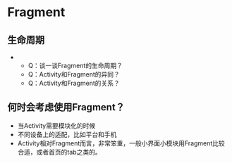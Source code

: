 # Fragment

## 生命周期

* * Q：谈一谈Fragment的生命周期？
  * Q：Activity和Fragment的异同？
  * Q：Activity和Fragment的关系？

## 何时会考虑使用Fragment？

* 当Activity需要模块化的时候
* 不同设备上的适配，比如平台和手机
* Activity相对Fragment而言，非常笨重，一般小界面小模块用Fragment比较合适，或者首页的tab之类的。


